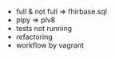 * full & not full => fhirbase.sql
* plpy => plv8
* tests not running
* refactoring
* workflow by vagrant
